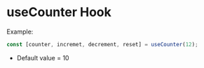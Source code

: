# useCounter Hook

Example:

```js
const [counter, incremet, decrement, reset] = useCounter(12);
```

- Default value = 10
